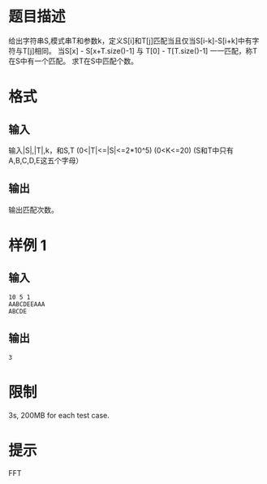 # 题目描述

给出字符串S,模式串T和参数k，定义S[i]和T[j]匹配当且仅当S[i-k]-S[i+k]中有字符与T[j]相同。
当S[x] - S[x+T.size()-1] 与 T[0] - T[T.size()-1] 一一匹配，称T在S中有一个匹配。
求T在S中匹配个数。

# 格式

## 输入

输入|S|,|T|,k，和S,T
(0<|T|<=|S|<=2*10^5)
(0<K<=20)
(S和T中只有A,B,C,D,E这五个字母）

## 输出

输出匹配次数。

# 样例 1

## 输入

```
10 5 1
AABCDEEAAA
ABCDE
```

## 输出

```
3
```

# 限制

3s, 200MB for each test case.

# 提示

FFT